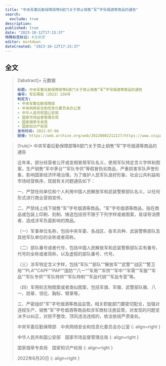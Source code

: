 ```yaml
---
title: "中央军委后勤保障部等6部门关于禁止销售“军”字号烟酒等商品的通告"
search:
  exclude: true
description:
published: true
date: "2023-10-12T17:15:37"
特殊标签标记: #无标签
editor: markdown
dateCreated: "2023-10-12T17:15:37"
---
```


## 全文

> [!abstract]+ 元数据
>
> ```yaml
> 标题: 中央军委后勤保障部等6部门关于禁止销售“军”字号烟酒等商品的通告
> 编号: 军后需能〔2022〕236号
> 制定方:
> - 中央军委后勤保障部
> - 中央网络安全和信息化委员会办公室
> - 中华人民共和国公安部
> - 国家市场监督管理总局
> - 国家烟草专卖局
> - 国家知识产权局
> 发布时间: 2022-07-06
> 链接: https://web.archive.org/web/20220802212227/https://www.cnipa.gov.cn/art/2022/7/6/art_75_176423.html
> ```

> [!rule]+ 中央军委后勤保障部等6部门关于禁止销售“军”字号烟酒等商品的通告
>
> 近年来，部分经营者公开或变相冒用军队名义，使用军队特定含义字样和图案，生产销售“军中茅台”“军队专供”等假冒伪劣商品，严重损害军队声誉形象，影响国家经济环境治理。为了维护人民军队良好形象、社会公共利益和市场经营秩序，现就有关问题通告如下：
>
> 一、严禁任何单位和个人利用中国人民解放军和武装警察部队名义，以任何形式进行商业营销宣传。
>
> 二、严禁线上线下销售“军”字号烟酒等商品。“军”字号烟酒等商品，指在商品或包装上印刷、刻制、铸造包括但不限于下列字样或者图案，易误导消费者、造成涉军负面影响的商品。
>
> （一）军事单位名称，包括中央军委、各战区、各军兵种、武装警察部队及其他军队单位的全称或者简称。
>
> （二）部队番号或者代号，包括中国人民解放军和武装警察部队实有番号、代号的全称或者简称，以及虚假的部队番号、代号。
>
> （三）涉军特定含义字样，包括“军队”“部队”“解放军”“武警”“战区”“警卫局”“PLA”“CAPF”“PAP”“国防”“八一”“军用”“军供”“军中”“军需”“军服”“军品”“军队专供”“军队特供”“军队特制”“军品代销”“军品专营”等。
>
> （四）军用标志物图案或者类似图案，包括军旗、军徽、武警部队徽、八一、勋章、领花、胸标、臂章等。
>
> 三、严密组织“军”字号烟酒等商品监管。相关职能部门要密切配合，加强对违规生产、销售“军”字号烟酒等商品和涉军商标注册监管，对发现的问题坚决予以纠正，对拒不整改、顶风违法违规的，依法依规严肃查处。
>
> 中央军委后勤保障部　中央网络安全和信息化委员会办公室
> {: align=right }
>
> 中华人民共和国公安部　国家市场监督管理总局
> {: align=right }
>
> 国家烟草专卖局　国家知识产权局
> {: align=right }
>
> 2022年6月20日
> {: align=right }
